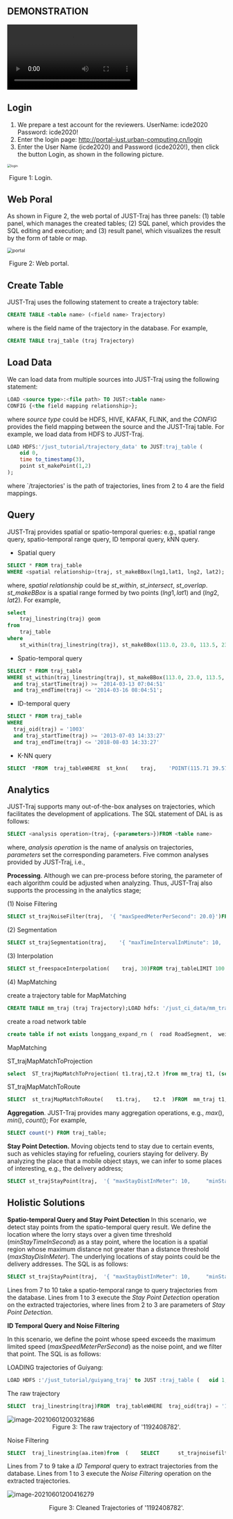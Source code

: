 ## DEMONSTRATION

<video controls="controls" loop="loop" autoplay="autoplay" src="just_traj.mp4"></video>

## Login

1. We prepare a test account for the reviewers. UserName: icde2020 Password: icde2020!
2. Enter the login page: http://portal-just.urban-computing.cn/login
3. Enter the User Name (icde2020) and Password (icde2020!), then click the button Login, as shown in the following picture.

<img src="images/login.png" alt="login" style="zoom:50%;" />

​                                                                                       Figure 1: Login.

## Web Poral

As shown in Figure 2, the web portal of JUST-Traj has three panels: (1) table panel, which manages the created tables; (2) SQL panel, which provides the SQL editing and execution; and (3) result panel, which visualizes the result by the form of table or map. 

<img src="images/portal.png" alt="portal" style="zoom:75%;" />

​                                                                       Figure 2: Web portal.

## Create Table

JUST-Traj uses the following statement to create a trajectory table: 

```sql
CREATE TABLE <table name> (<field name> Trajectory)
```

where <field name> is the field name of the trajectory in the database. For example, 

```sql
CREATE TABLE traj_table (traj Trajectory)
```

## Load Data

We can load data from multiple sources into JUST-Traj using the following statement:

```sql
LOAD <source type>:<file path> TO JUST:<table name>
CONFIG {<the field mapping relationship>};
```

where *source type* could be HDFS, HIVE, KAFAK, FLINK, and the *CONFIG* provides the field mapping between the source and the JUST-Traj table. For example, we load data from HDFS to JUST-Traj.

```sql
LOAD HDFS:'/just_tutorial/trajectory_data' to JUST:traj_table (
    oid 0,
    time to_timestamp(3),
    point st_makePoint(1,2)
);            
```

where `/trajectories' is the path of trajectories, lines from 2 to 4 are the field mappings.

## Query

JUST-Traj provides spatial or spatio-temporal queries: e.g., spatial range query, spatio-temporal range query, ID temporal query, kNN query.

- Spatial query

```sql
SELECT * FROM traj_table
WHERE <spatial relationship>(traj, st_makeBBox(lng1,lat1, lng2, lat2);
```

where, *spatial relationship* could be $st\_within$, $st\_intersect$, $st\_overlap$. *st\_makeBBox* is a spatial range formed by two points ($lng1,lat1$) and ($lng2, lat2$). For example,


```sql
select
    traj_linestring(traj) geom
from
    traj_table
where
    st_within(traj_linestring(traj), st_makeBBox(113.0, 23.0, 113.5, 23.6));
```

- Spatio-temporal query


```sql
SELECT * FROM traj_table
WHERE st_within(traj_linestring(traj), st_makeBBox(113.0, 23.0, 113.5, 23.6))
  and traj_startTime(traj) >= '2014-03-13 07:04:51'
  and traj_endTime(traj) <= '2014-03-16 08:04:51';
```

- ID-temporal query


```sql
SELECT * FROM traj_table
WHERE 
  traj_oid(traj) = '1003'
  and traj_startTime(traj) >= '2013-07-03 14:33:27'
  and traj_endTime(traj) <= '2018-08-03 14:33:27'
```

- K-NN query


```sql
SELECT  *FROM  traj_tableWHERE  st_knn(    traj,    'POINT(115.71 39.57)',    'common',    10  )
```

## Analytics

JUST-Traj supports many out-of-the-box analyses on trajectories, which facilitates the development of applications. The SQL statement of DAL is as follows:

```sql
SELECT <analysis operation>(traj, {<parameters>})FROM <table name>
```

where, *analysis operation* is the name of analysis on trajectories, *parameters* set the corresponding parameters. Five common analyses provided by JUST-Traj, i.e.,

**Processing**. Although we can pre-process before storing, the parameter of each algorithm could be adjusted when analyzing. Thus, JUST-Traj also supports the processing in the analytics stage;

(1) Noise Filtering

```sql
SELECT st_trajNoiseFilter(traj,  '{ "maxSpeedMeterPerSecond": 20.0}')FROM  traj_tableLIMIT 1000
```

(2) Segmentation

```sql
SELECT st_trajSegmentation(traj,    '{ "maxTimeIntervalInMinute": 10,      "maxStayDistInMeter": 100,      "minStayTimeInSecond": 100,      "minTrajLengthInKM": 1,      "segmenterType": "HYBRID_SEGMENTER"    }'  )FROM traj_tableLIMIT 1000
```

(3) Interpolation

```sql
SELECT st_freespaceInterpolation(    traj, 30)FROM traj_tableLIMIT 100
```

(4) MapMatching

create a trajectory table for MapMatching

```sql
CREATE TABLE mm_traj (traj Trajectory);LOAD hdfs: '/just_ci_data/mm_traj.csv' to just: mm_traj( traj traj_recover(traj))WITH ("just.separator"="|","just.header"="true")
```

create a road network table

```sql
create table if not exists longgang_expand_rn (  road RoadSegment,  weight Double);LOAD hdfs: '/just_ci_data/longgang_expand_rn.csv' to just: longgang_expand_rn (          oid oid,          geom st_lineFromText(geom),          direction direction,          level level,          speed_limit speed_limit,          weight weight) WITH ("just.separator"="|","just.header"="true")
```

MapMatching

ST_trajMapMatchToProjection 

```sql
select  ST_trajMapMatchToProjection( t1.traj,t2.t )from mm_traj t1, (select ST_makeRoadNetwork(collect_list(road))as t FROM longgang_expand_rn) as t2
```

ST_trajMapMatchToRoute

```sql
SELECT  st_trajMapMatchToRoute(    t1.traj,    t2.t  )FROM  mm_traj t1, (SELECT st_makeRoadNetwork(collect_list(road))as t FROM longgang_expand_rn) AS t2;
```

**Aggregation**. JUST-Traj provides many aggregation operations, e.g., $max()$, $min()$, $count()$; For example,

```sql
SELECT count(*) FROM traj_table;
```

**Stay Point Detection.** Moving objects tend to stay due to certain events, such as vehicles staying for refueling, couriers staying for delivery. By analyzing the place that a mobile object stays, we can infer to some places of interesting, e.g., the delivery address;

```sql
SELECT st_trajStayPoint(traj,  '{ "maxStayDistInMeter": 10,     "minStayTimeInSecond": 60}')FROM  traj_tableLIMIT 1000
```

## Holistic Solutions

**Spatio-temporal Query and Stay Point Detection** 
In this scenario, we detect stay points from the spatio-temporal query result. We define the location where the lorry stays over a given time threshold (*minStayTimeInSecond*) as a stay point, where the location is a spatial region whose maximum distance not greater than a distance threshold (*maxStayDisInMeter*). The underlying locations of stay points could be the delivery addresses. The SQL is as follows:

```sql
SELECT st_trajStayPoint(traj,  '{ "maxStayDistInMeter": 10,     "minStayTimeInSecond": 60}')FROM  traj_tableWHERE  st_within(traj_linestring(traj),       st_makeBBox(113.0, 23.0, 113.5, 23.6))  and traj_startTime(traj) >= '2014-03-13 07:04:51'  and traj_endTime(traj) <= '2014-03-16 08:04:51'
```

Lines from 7 to 10 take a spatio-temporal range to query trajectories from the database. Lines from 1 to 3 execute the *Stay Point Detection* operation on the extracted trajectories, where lines from 2 to 3 are parameters of *Stay Point Detection*. 

**ID Temporal Query and Noise Filtering**

In this scenario, we define the point whose speed exceeds the maximum limited speed (*maxSpeedMeterPerSecond*) as the noise point, and we filter that point. The SQL is as follows:

LOADING trajectories of Guiyang:

```sql
LOAD HDFS :'/just_tutorial/guiyang_traj' to JUST :traj_table (   oid 1,   time to_timestamp(0),   point st_makePoint(3, 2) )
```

The raw trajectory

```sql
SELECT  traj_linestring(traj)FROM  traj_tableWHERE  traj_oid(traj) = '1197404443';
```

<img src="images/image-20210601200321686.png" alt="image-20210601200321686" style="zoom: 100%;" />

<center>Figure 3: The raw trajectory of '1192408782'.</center>

Noise Filtering

```sql
SELECT  traj_linestring(aa.item)from  (    SELECT      st_trajnoisefilter(        traj,        '{ "@type": "COMPLEX_FILTER",      "maxSpeedMeterPerSecond": 20.0,      "segmenterParams": { "maxTimeIntervalInMinute": 10,      "maxStayDistInMeter": 100,      "minStayTimeInSecond": 100,      "minTrajLengthInKM": 1,      "segmenterType": "ST_DENSITY_SEGMENTER"}}'      )    FROM      traj_table    WHERE      traj_oid(traj) = '1192408782'  and traj_startTime(traj) >= '2018-06-03 14:33:27'  and traj_endTime(traj) <= '2018-08-03 14:33:27'  ) as aa
```

Lines from 7 to 9 take a *ID Temporal* query to extract trajectories from the database. Lines from 1 to 3 execute the *Noise Filtering* operation on the extracted trajectories.

![image-20210601200416279](images/image-20210601200416279.png)

<center>Figure 3: Cleaned Trajectories of '1192408782'.</center>

